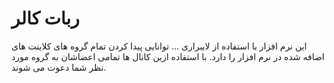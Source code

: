 # ربات کالر

این نرم افزار با استفاده از لایبراری ... توانایی پیدا کردن تمام گروه های کلاینت های اضافه شده در نرم افزار را دارد.
با استفاده ازین کانال ها تمامی اعضاشان به گروه مورد نظر شما دعوت می شوند.
